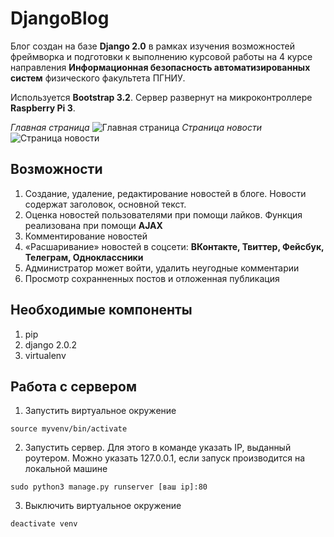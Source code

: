# DjangoBlog

Блог создан на базе **Django 2.0** в рамках изучения возможностей фреймворка и подготовки к выполнению курсовой работы на 4 курсе направления **Информационная безопасность автоматизированных систем** физического факультета ПГНИУ.

Используется **Bootstrap 3.2**. Сервер развернут на микроконтроллере **Raspberry Pi 3**.

*Главная страница*
![Главная страница](https://github.com/albertmolodec/DjangoBlog/blob/master/Снимок%20экрана%202018-03-17%20в%2017.29.45.png)
*Страница новости*
![Страница новости](https://github.com/albertmolodec/DjangoBlog/blob/master/Снимок%20экрана%202018-03-17%20в%2017.32.31.png)

## Возможности
1. Создание, удаление, редактирование новостей в блоге. Новости содержат заголовок, основной текст.
2. Оценка новостей пользователями при помощи лайков. Функция реализована при помощи **AJAX**
3. Комментирование новостей
4. «Расшаривание» новостей в соцсети: **ВКонтакте, Твиттер, Фейсбук, Телеграм, Одноклассники**
4. Администратор может войти, удалить неугодные комментарии
5. Просмотр сохранненных постов и отложенная публикация

## Необходимые компоненты

1. pip
2. django 2.0.2
3. virtualenv

## Работа с сервером
1. Запустить виртуальное окружение
```
source myvenv/bin/activate
```
2. Запустить сервер. Для этого в команде указать IP, выданный роутером. Можно указать 127.0.0.1, если запуск производится на локальной машине
```
sudo python3 manage.py runserver [ваш ip]:80
```
3. Выключить виртуальное окружение
```
deactivate venv
```
